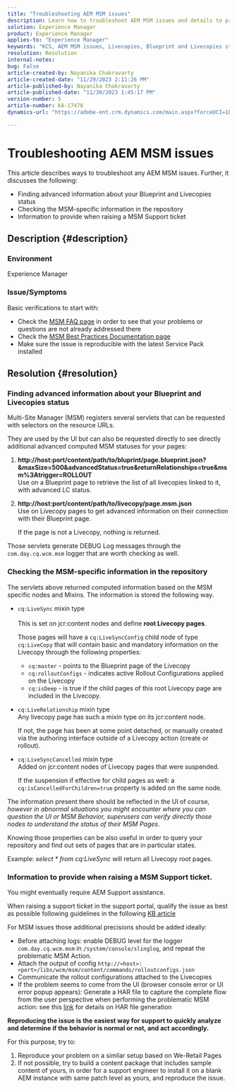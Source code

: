 ```yaml
---
title: "Troubleshooting AEM MSM issues"
description: Learn how to troubleshoot AEM MSM issues and details to provide when raising an MSM support ticket.
solution: Experience Manager
product: Experience Manager
applies-to: "Experience Manager"
keywords: "KCS, AEM MSM issues, Livecopies, Blueprint and Livecopies status, AEM"
resolution: Resolution
internal-notes: 
bug: False
article-created-by: Nayanika Chakravarty
article-created-date: "11/29/2023 2:11:26 PM"
article-published-by: Nayanika Chakravarty
article-published-date: "11/30/2023 1:45:17 PM"
version-number: 5
article-number: KA-17478
dynamics-url: "https://adobe-ent.crm.dynamics.com/main.aspx?forceUCI=1&pagetype=entityrecord&etn=knowledgearticle&id=6218b528-c18e-ee11-8179-6045bd006b4b"

---
```

# Troubleshooting AEM MSM issues


This article describes ways to troubleshoot any AEM MSM issues. Further, it discusses the following:

- Finding advanced information about your Blueprint and Livecopies status
- Checking the MSM-specific information in the repository
- Information to provide when raising a MSM Support ticket


## Description {#description}


### Environment

Experience Manager

### Issue/Symptoms

Basic verifications to start with:

- Check the [MSM FAQ page](https://experienceleague.adobe.com/docs/experience-manager-65/administering/introduction/troubleshoot-msm.html?lang=en#faq) in order to see that your problems or questions are not already addressed there
- Check the [MSM Best Practices Documentation page](https://experienceleague.adobe.com/docs/experience-manager-65/administering/introduction/msm-best-practices.html?lang=en)
- Make sure the issue is reproducible with the latest Service Pack installed



## Resolution {#resolution}


### Finding advanced information about your Blueprint and Livecopies status

Multi-Site Manager (MSM) registers several servlets that can be requested with selectors on the resource URLs.

They are used by the UI but can also be requested directly to see directly additional advanced computed MSM statuses for your pages:

1. <b>http://host:port/content/path/to/bluprint/page.blueprint.json?&maxSize=500&advancedStatus=true&returnRelationships=true&msm%3Atrigger=ROLLOUT</b>    
    Use on a Blueprint page to retrieve the list of all livecopies linked to it, with advanced LC status.
2. <b>http://host:port/content/path/to/livecopy/page.msm.json</b>    
    Use on Livecopy pages to get advanced information on their connection with their Blueprint page.
    
    If the page is not a Livecopy, nothing is returned.


Those servlets generate DEBUG Log messages through the `com.day.cq.wcm.msm` logger that are worth checking as well.

### Checking the MSM-specific information in the repository

The servlets above returned computed information based on the MSM specific nodes and Mixins.
The information is stored the following way.

- `cq:LiveSync` mixin type<br>    
    This is set on jcr:content nodes and define <b>root Livecopy pages</b>.
    
    Those pages will have a `cq:LiveSyncConfig` child node of type `cq:LiveCopy` that will contain basic and mandatory information on the Livecopy through the following properties:

    - `cq:master` - points to the Blueprint page of the Livecopy
    - `cq:rolloutConfigs` - indicates active Rollout Configurations applied on the Livecopy
    - `cq:isDeep` - is true if the child pages of this root Livecopy page are included in the Livecopy.
- `cq:LiveRelationship` mixin type    
    Any livecopy page has such a mixin type on its jcr:content node.
    
    If not, the page has been at some point detached, or manually created via the authoring interface outside of a Livecopy action (create or rollout).
- `cq:LiveSyncCancelled` mixin type    
    Added on jcr:content nodes of Livecopy pages that were suspended.
    
    If the suspension if effective for child pages as well: a `cq:isCancelledForChildren=true` property is added on the same node.


The information present there should be reflected in the UI of course, *however in abnormal situations you might encounter where you can question the UI or MSM Behavior, superusers can verify directly those nodes to understand the status of their MSM Pages*.

Knowing those properties can be also useful in order to query your repository and find out sets of pages that are in particular states.

Example: *select \* from cq:LiveSync* will return all Livecopy root pages.

### Information to provide when raising a MSM Support ticket.

You might eventually require AEM Support assistance.

When raising a support ticket in the support portal, qualify the issue as best as possible following guidelines in the following [KB article](https://experienceleague.adobe.com/docs/experience-cloud-kcs/kbarticles/KA-17494.html)

For MSM issues those additional precisions should be added ideally:

- Before attaching logs: enable DEBUG level for the logger `com.day.cq.wcm.msm` in `/system/console/slinglog`, and repeat the problematic MSM Action.
- Attach the output of config `http://<host>:<port>/libs/wcm/msm/content/commands/rolloutconfigs.json`
- Communicate the rollout configurations attached to the Livecopies
- If the problem seems to come from the UI (browser console error or UI error popup appears): Generate a HAR file to capture the complete flow from the user perspective when performing the problematic MSM action: see this [link](https://help.tenderapp.com/kb/troubleshooting-your-tender-site/generating-an-har-file) for details on HAR file generation


<b>Reproducing the issue is the easiest way for support to quickly analyze and determine if the behavior is normal or not, and act accordingly.</b>

For this purpose, try to:

1. Reproduce your problem on a similar setup based on We-Retail Pages
2. If not possible, try to build a content package that includes sample content of yours, in order for a support engineer to install it on a blank AEM instance with same patch level as yours, and reproduce the issue.


